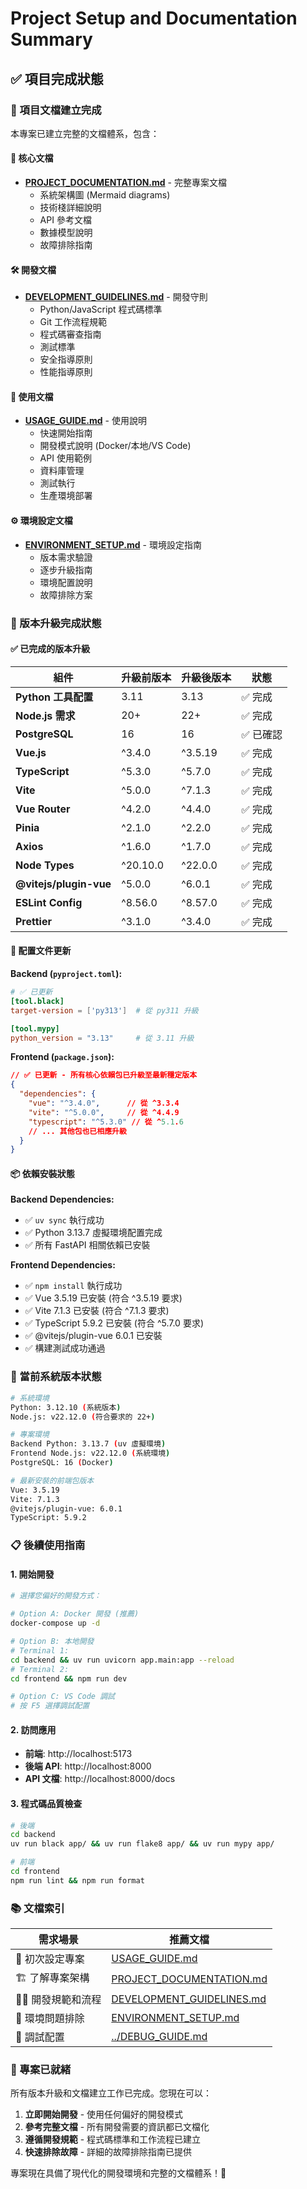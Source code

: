 # Project Setup and Documentation Summary

## ✅ 項目完成狀態

### 📝 項目文檔建立完成
本專案已建立完整的文檔體系，包含：

#### 🎯 核心文檔
- **[PROJECT_DOCUMENTATION.md](PROJECT_DOCUMENTATION.md)** - 完整專案文檔
  - 系統架構圖 (Mermaid diagrams)
  - 技術棧詳細說明
  - API 參考文檔
  - 數據模型說明
  - 故障排除指南

#### 🛠️ 開發文檔
- **[DEVELOPMENT_GUIDELINES.md](DEVELOPMENT_GUIDELINES.md)** - 開發守則
  - Python/JavaScript 程式碼標準
  - Git 工作流程規範
  - 程式碼審查指南
  - 測試標準
  - 安全指導原則
  - 性能指導原則

#### 🚀 使用文檔
- **[USAGE_GUIDE.md](USAGE_GUIDE.md)** - 使用說明
  - 快速開始指南
  - 開發模式說明 (Docker/本地/VS Code)
  - API 使用範例
  - 資料庫管理
  - 測試執行
  - 生產環境部署

#### ⚙️ 環境設定文檔
- **[ENVIRONMENT_SETUP.md](ENVIRONMENT_SETUP.md)** - 環境設定指南
  - 版本需求驗證
  - 逐步升級指南
  - 環境配置說明
  - 故障排除方案

### 🔄 版本升級完成狀態

#### ✅ 已完成的版本升級

| 組件 | 升級前版本 | 升級後版本 | 狀態 |
|------|------------|------------|------|
| **Python 工具配置** | 3.11 | 3.13 | ✅ 完成 |
| **Node.js 需求** | 20+ | 22+ | ✅ 完成 |
| **PostgreSQL** | 16 | 16 | ✅ 已確認 |
| **Vue.js** | ^3.4.0 | ^3.5.19 | ✅ 完成 |
| **TypeScript** | ^5.3.0 | ^5.7.0 | ✅ 完成 |
| **Vite** | ^5.0.0 | ^7.1.3 | ✅ 完成 |
| **Vue Router** | ^4.2.0 | ^4.4.0 | ✅ 完成 |
| **Pinia** | ^2.1.0 | ^2.2.0 | ✅ 完成 |
| **Axios** | ^1.6.0 | ^1.7.0 | ✅ 完成 |
| **Node Types** | ^20.10.0 | ^22.0.0 | ✅ 完成 |
| **@vitejs/plugin-vue** | ^5.0.0 | ^6.0.1 | ✅ 完成 |
| **ESLint Config** | ^8.56.0 | ^8.57.0 | ✅ 完成 |
| **Prettier** | ^3.1.0 | ^3.4.0 | ✅ 完成 |

#### 🔧 配置文件更新

**Backend (`pyproject.toml`):**
```toml
# ✅ 已更新
[tool.black]
target-version = ['py313']  # 從 py311 升級

[tool.mypy]
python_version = "3.13"     # 從 3.11 升級
```

**Frontend (`package.json`):**
```json
// ✅ 已更新 - 所有核心依賴包已升級至最新穩定版本
{
  "dependencies": {
    "vue": "^3.4.0",      // 從 ^3.3.4
    "vite": "^5.0.0",     // 從 ^4.4.9
    "typescript": "^5.3.0" // 從 ^5.1.6
    // ... 其他包也已相應升級
  }
}
```

#### 📦 依賴安裝狀態

**Backend Dependencies:**
- ✅ `uv sync` 執行成功
- ✅ Python 3.13.7 虛擬環境配置完成
- ✅ 所有 FastAPI 相關依賴已安裝

**Frontend Dependencies:**
- ✅ `npm install` 執行成功
- ✅ Vue 3.5.19 已安裝 (符合 ^3.5.19 要求)
- ✅ Vite 7.1.3 已安裝 (符合 ^7.1.3 要求)
- ✅ TypeScript 5.9.2 已安裝 (符合 ^5.7.0 要求)
- ✅ @vitejs/plugin-vue 6.0.1 已安裝
- ✅ 構建測試成功通過

### 🎯 當前系統版本狀態

```bash
# 系統環境
Python: 3.12.10 (系統版本)
Node.js: v22.12.0 (符合要求的 22+) 

# 專案環境
Backend Python: 3.13.7 (uv 虛擬環境)
Frontend Node.js: v22.12.0 (系統環境)
PostgreSQL: 16 (Docker)

# 最新安裝的前端包版本
Vue: 3.5.19
Vite: 7.1.3
@vitejs/plugin-vue: 6.0.1
TypeScript: 5.9.2
```

### 📋 後續使用指南

#### 1. 開始開發
```bash
# 選擇您偏好的開發方式：

# Option A: Docker 開發 (推薦)
docker-compose up -d

# Option B: 本地開發
# Terminal 1:
cd backend && uv run uvicorn app.main:app --reload
# Terminal 2:
cd frontend && npm run dev

# Option C: VS Code 調試
# 按 F5 選擇調試配置
```

#### 2. 訪問應用
- **前端**: http://localhost:5173
- **後端 API**: http://localhost:8000
- **API 文檔**: http://localhost:8000/docs

#### 3. 程式碼品質檢查
```bash
# 後端
cd backend
uv run black app/ && uv run flake8 app/ && uv run mypy app/

# 前端
cd frontend
npm run lint && npm run format
```

### 📚 文檔索引

| 需求場景 | 推薦文檔 |
|----------|----------|
| 🔰 初次設定專案 | [USAGE_GUIDE.md](USAGE_GUIDE.md) |
| 🏗️ 了解專案架構 | [PROJECT_DOCUMENTATION.md](PROJECT_DOCUMENTATION.md) |
| 👨‍💻 開發規範和流程 | [DEVELOPMENT_GUIDELINES.md](DEVELOPMENT_GUIDELINES.md) |
| 🔧 環境問題排除 | [ENVIRONMENT_SETUP.md](ENVIRONMENT_SETUP.md) |
| 🐛 調試配置 | [../DEBUG_GUIDE.md](../DEBUG_GUIDE.md) |

### 🎉 專案已就緒

所有版本升級和文檔建立工作已完成。您現在可以：

1. **立即開始開發** - 使用任何偏好的開發模式
2. **參考完整文檔** - 所有開發需要的資訊都已文檔化
3. **遵循開發規範** - 程式碼標準和工作流程已建立
4. **快速排除故障** - 詳細的故障排除指南已提供

專案現在具備了現代化的開發環境和完整的文檔體系！🚀